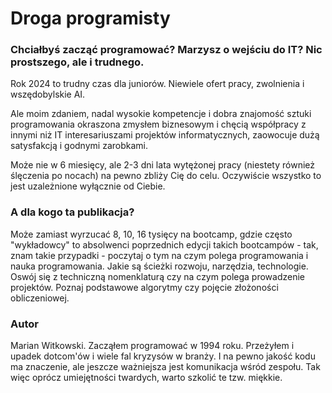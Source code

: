 # Droga programisty

### Chciałbyś zacząć programować? Marzysz o wejściu do IT? Nic prostszego, ale i trudnego.

Rok 2024 to trudny czas dla juniorów. Niewiele ofert pracy, zwolnienia i wszędobylskie AI.

Ale moim zdaniem, nadal wysokie kompetencje i dobra znajomość sztuki programowania okraszona zmysłem biznesowym i chęcią współpracy z innymi niż IT interesariuszami projektów informatycznych, zaowocuje dużą satysfakcją i godnymi zarobkami.

Może nie w 6 miesięcy, ale 2-3 dni lata wytężonej pracy (niestety również ślęczenia po nocach) na pewno zbliży Cię do celu. Oczywiście wszystko to jest uzależnione wyłącznie od Ciebie.

### A dla kogo ta publikacja?

Może zamiast wyrzucać 8, 10, 16 tysięcy na bootcamp, gdzie często "wykładowcy" to absolwenci poprzednich edycji takich bootcampów - tak, znam takie przypadki - poczytaj o tym na czym polega programowania i nauka programowania. 
Jakie są ścieżki rozwoju, narzędzia, technologie. Oswój się z techniczną nomenklaturą czy na czym polega prowadzenie projektów. Poznaj podstawowe algorytmy czy pojęcie złożoności obliczeniowej. 

### Autor

Marian Witkowski. Zacząłem programować w 1994 roku. Przeżyłem i upadek dotcom'ów i wiele fal kryzysów w branży. I na pewno jakość kodu ma znaczenie, ale jeszcze ważniejsza jest komunikacja wśród zespołu. Tak więc oprócz umiejętności twardych, warto szkolić te tzw. miękkie.
